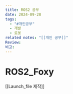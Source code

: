 ```yaml
---
title: ROS2 공부
date: 2024-09-28
tags:
  - "#개인공부"
  - 개발
  - 로봇
related notes: "[[개인 공부]]"
Review: 
비고:
---
```

# ROS2_Foxy
[[Launch_file 제작]]

